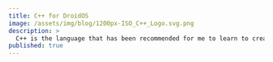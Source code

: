 ```yaml
---
title: C++ for DroidOS
image: /assets/img/blog/1200px-ISO_C++_Logo.svg.png
description: >
  C++ is the language that has been recommended for me to learn to create the Star Sailors game (as well as PHP) and some other cool parts of DroidOS
published: true
---
```

